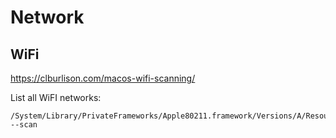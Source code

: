 Network
=======

WiFi
----

<https://clburlison.com/macos-wifi-scanning/>

List all WiFI networks:

    /System/Library/PrivateFrameworks/Apple80211.framework/Versions/A/Resources/airport --scan
